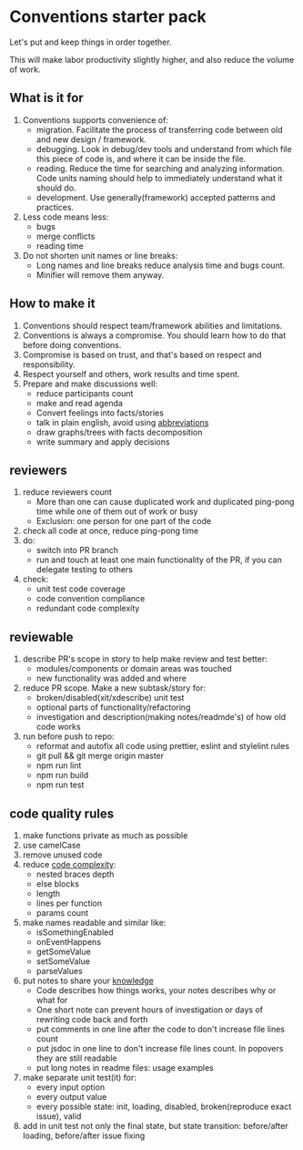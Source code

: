 # Conventions starter pack

Let's put and keep things in order together.

This will make labor productivity slightly higher, and also reduce the volume of work.

## What is it for

1. Conventions supports convenience of:
	* migration. Facilitate the process of transferring code between old and new design / framework.
	* debugging. Look in debug/dev tools and understand from which file this piece of code is, and where it can be inside the file.
	* reading. Reduce the time for searching and analyzing information. Code units naming should help to immediately understand what it should do.
	* development. Use generally(framework) accepted patterns and practices.
1. Less code means less:
	* bugs
	* merge conflicts
	* reading time
1. Do not shorten unit names or line breaks:
	* Long names and line breaks reduce analysis time and bugs count.
	* Minifier will remove them anyway.

## How to make it

1. Conventions should respect team/framework abilities and limitations.
1. Conventions is always a compromise. You should learn how to do that before doing conventions.
1. Compromise is based on trust, and that's based on respect and responsibility.
1. Respect yourself and others, work results and time spent.
1. Prepare and make discussions well:
	* reduce participants count
	* make and read agenda
	* Convert feelings into facts/stories
	* talk in plain english, avoid using [abbreviations](https://blog.juliobiason.me/thoughts/things-i-learnt-the-hard-way/#design-patterns-are-used-to-describe-solutions-not-to-find-them)
	* draw graphs/trees with facts decomposition
	* write summary and apply decisions

## reviewers

1. reduce reviewers count
	* More than one can cause duplicated work and duplicated ping-pong time while one of them out of work or busy
	* Exclusion: one person for one part of the code
1. check all code at once, reduce ping-pong time
1. do:
	* switch into PR branch
	* run and touch at least one main functionality of the PR, if you can delegate testing to others
1. check:
	* unit test code coverage
	* code convention compliance
	* redundant code complexity

## reviewable

1. describe PR's scope in story to help make review and test better:
	* modules/components or domain areas was touched
	* new functionality was added and where
1. reduce PR scope. Make a new subtask/story for:
	* broken/disabled(xit/xdescribe) unit test
	* optional parts of functionality/refactoring
	* investigation and description(making notes/readmde's) of how old code works
1. run before push to repo:
	* reformat and autofix all code using prettier, eslint and stylelint rules
	* git pull && git merge origin master
	* npm run lint
	* npm run build
	* npm run test

## code quality rules

1. make functions private as much as possible
1. use camelCase
1. remove unused code
1. reduce [code complexity](https://eslint.org/docs/rules/complexity):
	* nested braces depth
	* else blocks
	* length
	* lines per function
	* params count
1. make names readable and similar like:
	* isSomethingEnabled
	* onEventHappens
	* getSomeValue
	* setSomeValue
	* parseValues
1. put notes to share your [knowledge](https://blog.juliobiason.me/thoughts/things-i-learnt-the-hard-way/#documentation-is-a-love-letter-to-your-future-self)
	* Code describes how things works, your notes describes why or what for
	* One short note can prevent hours of investigation or days of rewriting code back and forth
	* put comments in one line after the code to don't increase file lines count
	* put jsdoc in one line to don't increase file lines count. In popovers they are still readable
	* put long notes in readme files: usage examples
1. make separate unit test(it) for:
	* every input option
	* every output value
	* every possible state: init, loading, disabled, broken(reproduce exact issue), valid
1. add in unit test not only the final state, but state transition: before/after loading, before/after issue fixing
